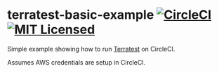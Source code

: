 # terratest-basic-example  [![CircleCI](https://circleci.com/gh/idralyuk/terratest-basic-example.svg?style=shield)](https://circleci.com/gh/idralyuk/terratest-basic-example) [![MIT Licensed](https://img.shields.io/badge/license-MIT-blue.svg)](https://raw.githubusercontent.com/idralyuk/terratest-basic-example/master/LICENSE)

Simple example showing how to run [Terratest](https://github.com/gruntwork-io/terratest) on CircleCI.

Assumes AWS credentials are setup in CircleCI.




